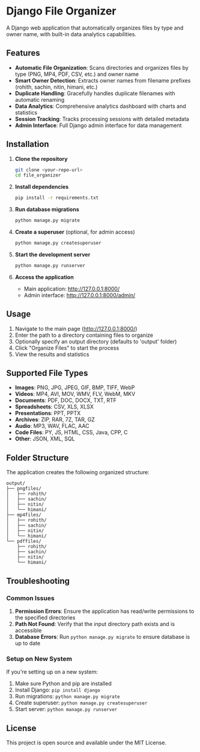 # Django File Organizer

A Django web application that automatically organizes files by type and owner name, with built-in data analytics capabilities.

## Features

- **Automatic File Organization**: Scans directories and organizes files by type (PNG, MP4, PDF, CSV, etc.) and owner name
- **Smart Owner Detection**: Extracts owner names from filename prefixes (rohith, sachin, nitin, himani, etc.)
- **Duplicate Handling**: Gracefully handles duplicate filenames with automatic renaming
- **Data Analytics**: Comprehensive analytics dashboard with charts and statistics
- **Session Tracking**: Tracks processing sessions with detailed metadata
- **Admin Interface**: Full Django admin interface for data management

## Installation

1. **Clone the repository**
   ```bash
   git clone <your-repo-url>
   cd file_organizer
   ```

2. **Install dependencies**
   ```bash
   pip install -r requirements.txt
   ```

3. **Run database migrations**
   ```bash
   python manage.py migrate
   ```

4. **Create a superuser** (optional, for admin access)
   ```bash
   python manage.py createsuperuser
   ```

5. **Start the development server**
   ```bash
   python manage.py runserver
   ```

6. **Access the application**
   - Main application: http://127.0.0.1:8000/
   - Admin interface: http://127.0.0.1:8000/admin/

## Usage

1. Navigate to the main page (http://127.0.0.1:8000/)
2. Enter the path to a directory containing files to organize
3. Optionally specify an output directory (defaults to 'output' folder)
4. Click "Organize Files" to start the process
5. View the results and statistics

## Supported File Types

- **Images**: PNG, JPG, JPEG, GIF, BMP, TIFF, WebP
- **Videos**: MP4, AVI, MOV, WMV, FLV, WebM, MKV
- **Documents**: PDF, DOC, DOCX, TXT, RTF
- **Spreadsheets**: CSV, XLS, XLSX
- **Presentations**: PPT, PPTX
- **Archives**: ZIP, RAR, 7Z, TAR, GZ
- **Audio**: MP3, WAV, FLAC, AAC
- **Code Files**: PY, JS, HTML, CSS, Java, CPP, C
- **Other**: JSON, XML, SQL

## Folder Structure

The application creates the following organized structure:

```
output/
├── pngfiles/
│   ├── rohith/
│   ├── sachin/
│   ├── nitin/
│   └── himani/
├── mp4files/
│   ├── rohith/
│   ├── sachin/
│   ├── nitin/
│   └── himani/
└── pdffiles/
    ├── rohith/
    ├── sachin/
    ├── nitin/
    └── himani/
```

## Troubleshooting

### Common Issues

1. **Permission Errors**: Ensure the application has read/write permissions to the specified directories
2. **Path Not Found**: Verify that the input directory path exists and is accessible
3. **Database Errors**: Run `python manage.py migrate` to ensure database is up to date

### Setup on New System

If you're setting up on a new system:

1. Make sure Python and pip are installed
2. Install Django: `pip install django`
3. Run migrations: `python manage.py migrate`
4. Create superuser: `python manage.py createsuperuser`
5. Start server: `python manage.py runserver`

## License

This project is open source and available under the MIT License.
